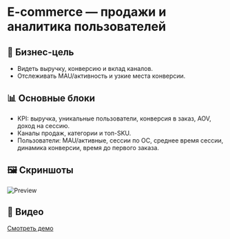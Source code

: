 # E-commerce — продажи и аналитика пользователей

## 🎯 Бизнес-цель
- Видеть выручку, конверсию и вклад каналов.
- Отслеживать MAU/активность и узкие места конверсии.

## 📊 Основные блоки
- KPI: выручка, уникальные пользователи, конверсия в заказ, AOV, доход на сессию.
- Каналы продаж, категории и топ-SKU.
- Пользователи: MAU/активные, сессии по ОС, среднее время сессии, динамика конверсии, время до первого заказа.

## 🖼 Скриншоты
![Preview](./screenshots/preview.png)

## 🎥 Видео
[Смотреть демо](https://your.link)
